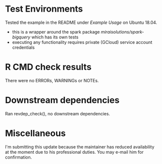 # Test Environments
Tested the example in the README under _Example Usage_ on Ubuntu 18.04.

* this is a wrapper around the spark package _miraisolutions/spark-bigquery_ which has its own tests
* executing any functionality requires private (GCloud) service account credentials

# R CMD check results
There were no ERRORs, WARNINGs or NOTEs.

# Downstream dependencies
Ran revdep_check(), no downstream dependencies.

# Miscellaneous
I'm submitting this update because the maintainer has reduced availability at the moment due to his professional
duties. You may e-mail him for confirmation.